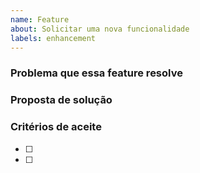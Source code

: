 ```yaml
---
name: Feature
about: Solicitar uma nova funcionalidade
labels: enhancement
---
```


### Problema que essa feature resolve

<!-- Qual dor/necessidade? -->

### Proposta de solução

<!-- O que será entregue? -->

### Critérios de aceite

- [ ]
- [ ]
